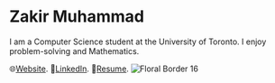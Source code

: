# Zakir Muhammad
I am a Computer Science student at the University of Toronto.
I enjoy problem-solving and Mathematics.

🌐[Website](https://zakirm.com).
📘[LinkedIn](https://linkedin.com/in/zakir-m).
📜[Resume](https://www.zakirm.com/resume).
![Floral Border 16](https://github.com/Zakir-Muhammad/Zakir-Muhammad/assets/84191340/42ed91b5-539d-41b4-85c1-f1fc9395f3a5)

<!--
**Zakir-Muhammad/Zakir-Muhammad** is a ✨ _special_ ✨ repository because its `README.md` (this file) appears on your GitHub profile.

Here are some ideas to get you started:

- 🔭 I’m currently working on ...
- 🌱 I’m currently learning ...
- 👯 I’m looking to collaborate on ...
- 🤔 I’m looking for help with ...
- 💬 Ask me about ...
- 📫 How to reach me: ...
- 😄 Pronouns: ...
- ⚡ Fun fact: ...
-->

